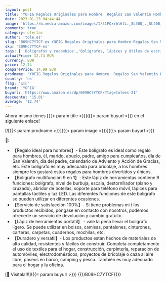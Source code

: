 ```yaml
---
layout: post
title: 'YOFIG Regalos Originales para Hombre  Regalos San Valentin Hombre  Boligrafo Multifuncion - Personalizados Gadgets Tecnologicos Regalos Para Hombre  Regalos para San Valentin  Dia Del Padre Regalos'
date: 2023-01-23 04:44:44
image: 'https://m.media-amazon.com/images/I/51FQxrhl6tL._SL500_._SL400_.jpg'
comments: true
category: ofertas
author: 'tole.es'
slug: 'B09HC7YTCF-es YOFIG Regalos Originales para Hombre Regalos San Valentin...'
sku: 'B09HC7YTCF-es'
tags: [ 'Bolígrafos y recambios','Bolígrafos, lápices y útiles de escritura','Oficina y papelería','boligrafo','yofig','🇪🇸', ]
actualPrice: 12.74 EUR
currency: EUR
price: 12.74
comparePrice: 14.99 EUR
prodname: 'YOFIG Regalos Originales para Hombre  Regalos San Valentin Hombre  Boligrafo Multifuncion - Personalizados Gadgets Tecnologicos Regalos Para Hombre  Regalos para San Valentin  Dia Del Padre Regalos'
country: 'es'
flag: '🇪🇸'
brand: 'YOFIG'
buyurl: 'https://www.amazon.es/dp/B09HC7YTCF/?tag=tolees-21'
descuento: '15.01'
average: '12.74'
---
```


Ahora mismo tienes [{{< param title >}}]({{< param buyurl >}}) en el siguiente enlace!

[![{{< param prodname >}}]({{< param image >}})]({{< param buyurl >}})

🔎:

- 【Regalo ideal para hombres】- Este bolígrafo es ideal como regalo para hombres, él, marido, abuelo, padre, amigo para cumpleaños, día de San Valentín, día del padre, calendario de Adviento y Acción de Gracias, etc. Este bolígrafo es muy adecuado para bricolaje, a los hombres siempre les gustará estos regalos para hombres divertidos y únicos.
- 【Bolígrafo multifunción 9 en 1】- Este lápiz de herramientas contiene 9 funciones: bolígrafo, nivel de burbuja, escala, destornillador (plano y cruzado), abridor de botellas, soporte para teléfono móvil, lápices para pantallas táctiles y luz LED. Las diferentes funciones de este bolígrafo se pueden utilizar en diferentes ocasiones.
- 【Servicio de satisfacción 100%】- Si tiene problemas mi t los productos recibidos, póngase en contacto con nosotros, podemos ofrecerle un servicio de devolución y cambio gratuito.
- 【Lápiz de herramientas portátil】 - vale la pena llevar el bolígrafo ligero. Se puede utilizar en bolsos, camisas, pantalones, cinturones, carteras, carpetas, cuadernos, mochilas, etc.
- 【Duradero y versátil】- Los productos están hechos de materiales de alta calidad, resistentes y fáciles de construir. Completa completamente el uso de textiles para el hogar, construcción, carpintería, reparación de automóviles, electrodomésticos, proyectos de bricolaje o caza al aire libre, paseos en barco, camping y pesca. También es muy adecuado para el hogar y la oficina.

[🛒 Visítala!!!]({{< param buyurl >}})
{{<world>}}B09HC7YTCF{{</world>}}
